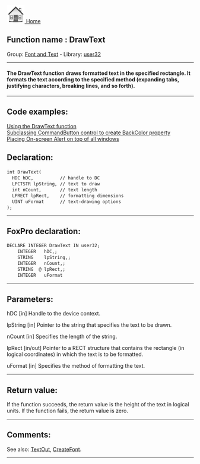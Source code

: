 [<img src="../../images/home.png"> Home ](https://github.com/VFPX/Win32API)  

## Function name : DrawText
Group: [Font and Text](../../functions_group.md#Font_and_Text)  -  Library: [user32](../../Libraries.md#user32)  
***  


#### The DrawText function draws formatted text in the specified rectangle. It formats the text according to the specified method (expanding tabs, justifying characters, breaking lines, and so forth). 
***  


## Code examples:
[Using the DrawText function](../../samples/sample_303.md)  
[Subclassing CommandButton control to create BackColor property](../../samples/sample_392.md)  
[Placing On-screen Alert on top of all windows](../../samples/sample_504.md)  

## Declaration:
```foxpro  
int DrawText(
  HDC hDC,          // handle to DC
  LPCTSTR lpString, // text to draw
  int nCount,       // text length
  LPRECT lpRect,    // formatting dimensions
  UINT uFormat      // text-drawing options
);  
```  
***  


## FoxPro declaration:
```foxpro  
DECLARE INTEGER DrawText IN user32;
	INTEGER   hDC,;
	STRING    lpString,;
	INTEGER   nCount,;
	STRING  @ lpRect,;
	INTEGER   uFormat  
```  
***  


## Parameters:
hDC 
[in] Handle to the device context. 

lpString 
[in] Pointer to the string that specifies the text to be drawn.

nCount 
[in] Specifies the length of the string. 

lpRect 
[in/out] Pointer to a RECT structure that contains the rectangle (in logical coordinates) in which the text is to be formatted. 

uFormat 
[in] Specifies the method of formatting the text. 

  
***  


## Return value:
If the function succeeds, the return value is the height of the text in logical units.
If the function fails, the return value is zero.  
***  


## Comments:
See also: [TextOut](../gdi32/TextOut.md), [CreateFont](../gdi32/CreateFont.md).  
  
***  

